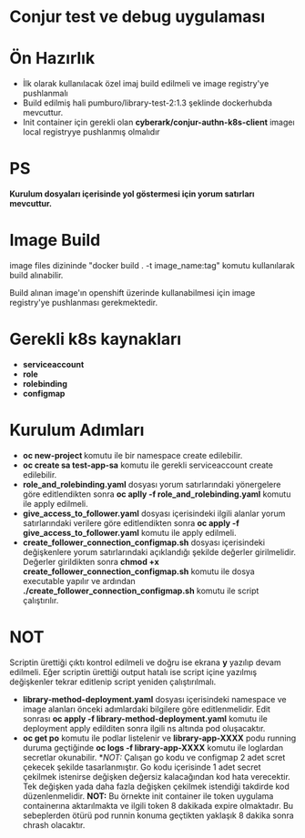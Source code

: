 # Conjur test ve debug uygulaması

# Ön Hazırlık

- İlk olarak kullanılacak özel imaj build edilmeli ve image registry'ye pushlanmalı
- Build edilmiş hali pumburo/library-test-2:1.3 şeklinde dockerhubda mevcuttur. 
- Init container için gerekli olan **cyberark/conjur-authn-k8s-client** imageı local registryye pushlanmış olmalıdır

# PS
**Kurulum dosyaları içerisinde yol göstermesi için yorum satırları mevcuttur.**

# Image Build

image files dizininde "docker build . -t image_name:tag" komutu kullanılarak build alınabilir.

Build alınan image'ın openshift üzerinde kullanabilmesi için image registry'ye pushlanması gerekmektedir.

# Gerekli k8s kaynakları

- **serviceaccount**
- **role**
- **rolebinding**
- **configmap**

# Kurulum Adımları

- **oc new-project <application-ns>** komutu ile bir namespace create edilebilir.
- **oc create sa test-app-sa** komutu ile gerekli serviceaccount create edilebilir.
- **role_and_rolebinding.yaml** dosyası yorum satırlarındaki yönergelere göre editlendikten sonra **oc aplly -f role_and_rolebinding.yaml** komutu ile apply edilmeli.
- **give_access_to_follower.yaml** dosyası içerisindeki ilgili alanlar yorum satırlarındaki verilere göre editlendikten sonra **oc apply -f give_access_to_follower.yaml** komutu ile apply edilmeli.
- **create_follower_connection_configmap.sh** dosyası içerisindeki değişkenlere yorum satırlarındaki açıklandığı şekilde değerler girilmelidir. Değerler girildikten sonra **chmod +x create_follower_connection_configmap.sh** komutu ile dosya executable yapılır ve ardından **./create_follower_connection_configmap.sh** komutu ile script çalıştırılır.
# **NOT** 
Scriptin ürettiği çıktı kontrol edilmeli ve doğru ise ekrana **y** yazılıp devam edilmeli. Eğer scriptin ürettiği output hatalı ise script içine yazılmış değişkenler tekrar editlenip script yeniden çalıştırılmalı.
- **library-method-deployment.yaml** dosyası içerisindeki namespace ve image alanları önceki adımlardaki bilgilere göre editlenmelidir. Edit sonrası **oc apply -f library-method-deployment.yaml** komutu ile deployment apply edilditen sonra ilgili ns altında pod oluşacaktır.
- **oc get po** komutu ile podlar listelenir ve **library-app-XXXX** podu running duruma geçtiğinde **oc logs -f library-app-XXXX** komutu ile loglardan secretlar okunabilir.
**NOT:* Çalışan go kodu ve configmap 2 adet scret çekecek şekilde tasarlanmıştır. Go kodu içerisinde 1 adet secret çekilmek istenirse değişken değersiz kalacağından kod hata verecektir. Tek değişken yada daha fazla değişken çekilmek istendiği takdirde kod düzenlenmelidir.
**NOT:** Bu örnekte init container ile token uygulama containerına aktarılmakta ve ilgili token 8 dakikada expire olmaktadır. Bu sebeplerden ötürü pod runnin konuma geçtikten yaklaşık 8 dakika sonra chrash olacaktır.


